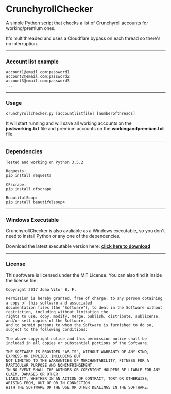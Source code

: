 # **CrunchyrollChecker**
A simple Python script that checks a list of Crunchyroll accounts for working/premium ones.

It's multithreaded and uses a Cloudflare bypass on each thread so there's no interruption.

---
### **Account list example**

	account1@email.com:password1
	account2@email.com:password2
	account3@email.com:password3
	...
	
---
### **Usage**
	crunchyrollchecker.py [accountlistfile] [numberofthreads]

It will start running and will save all working accounts on the **justworking.txt** file and premium accounts on the **workingandpremium.txt** file.

---
### **Dependencies**
	Tested and working on Python 3.5.2
	
	Requests:
	pip install requests
	
	CFscrape:
	pip install cfscrape
	
	BeautifulSoup:
	pip install beautifulsoup4

---
### **Windows Executable**
CrunchyrollChecker is also avaliable as a Windows executable, so you don't need to install Python or any one of the dependencies.

Download the latest executable version here: **[click here to download](https://github.com/joaovitorbf/crunchyrollchecker/releases)**

---
### **License**
This software is licensed under the MIT License.
You can also find it inside the license file.

    Copyright 2017 João Vitor B. F.

	Permission is hereby granted, free of charge, to any person obtaining a copy of this software and associated 
	documentation files (the "Software"), to deal in the Software without restriction, including without limitation the 
	rights to use, copy, modify, merge, publish, distribute, sublicense, and/or sell copies of the Software, 
	and to permit persons to whom the Software is furnished to do so, subject to the following conditions:
	
	The above copyright notice and this permission notice shall be included in all copies or substantial portions of the Software.
	
	THE SOFTWARE IS PROVIDED "AS IS", WITHOUT WARRANTY OF ANY KIND, EXPRESS OR IMPLIED, INCLUDING BUT 
	NOT LIMITED TO THE WARRANTIES OF MERCHANTABILITY, FITNESS FOR A PARTICULAR PURPOSE AND NONINFRINGEMENT. 
	IN NO EVENT SHALL THE AUTHORS OR COPYRIGHT HOLDERS BE LIABLE FOR ANY CLAIM, DAMAGES OR OTHER 
	LIABILITY, WHETHER IN AN ACTION OF CONTRACT, TORT OR OTHERWISE, ARISING FROM, OUT OF OR IN CONNECTION 
	WITH THE SOFTWARE OR THE USE OR OTHER DEALINGS IN THE SOFTWARE.
